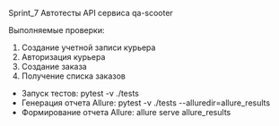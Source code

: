 ﻿
Sprint_7 Автотесты API сервиса qa-scooter

Выполняемые проверки:
1. Создание учетной записи курьера
2. Авторизация курьера
3. Создание заказа
4. Получение списка заказов

* Запуск тестов: pytest -v ./tests
* Генерация отчета Allure: pytest -v ./tests --alluredir=allure_results
* Формирование отчета Allure: allure serve allure_results
